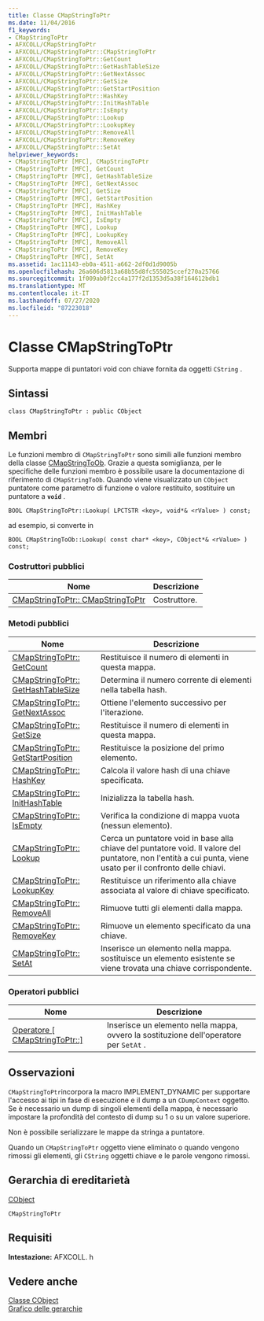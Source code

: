 ```yaml
---
title: Classe CMapStringToPtr
ms.date: 11/04/2016
f1_keywords:
- CMapStringToPtr
- AFXCOLL/CMapStringToPtr
- AFXCOLL/CMapStringToPtr::CMapStringToPtr
- AFXCOLL/CMapStringToPtr::GetCount
- AFXCOLL/CMapStringToPtr::GetHashTableSize
- AFXCOLL/CMapStringToPtr::GetNextAssoc
- AFXCOLL/CMapStringToPtr::GetSize
- AFXCOLL/CMapStringToPtr::GetStartPosition
- AFXCOLL/CMapStringToPtr::HashKey
- AFXCOLL/CMapStringToPtr::InitHashTable
- AFXCOLL/CMapStringToPtr::IsEmpty
- AFXCOLL/CMapStringToPtr::Lookup
- AFXCOLL/CMapStringToPtr::LookupKey
- AFXCOLL/CMapStringToPtr::RemoveAll
- AFXCOLL/CMapStringToPtr::RemoveKey
- AFXCOLL/CMapStringToPtr::SetAt
helpviewer_keywords:
- CMapStringToPtr [MFC], CMapStringToPtr
- CMapStringToPtr [MFC], GetCount
- CMapStringToPtr [MFC], GetHashTableSize
- CMapStringToPtr [MFC], GetNextAssoc
- CMapStringToPtr [MFC], GetSize
- CMapStringToPtr [MFC], GetStartPosition
- CMapStringToPtr [MFC], HashKey
- CMapStringToPtr [MFC], InitHashTable
- CMapStringToPtr [MFC], IsEmpty
- CMapStringToPtr [MFC], Lookup
- CMapStringToPtr [MFC], LookupKey
- CMapStringToPtr [MFC], RemoveAll
- CMapStringToPtr [MFC], RemoveKey
- CMapStringToPtr [MFC], SetAt
ms.assetid: 1ac11143-eb0a-4511-a662-2df0d1d9005b
ms.openlocfilehash: 26a606d5813a68b55d8fc555025ccef270a25766
ms.sourcegitcommit: 1f009ab0f2cc4a177f2d1353d5a38f164612bdb1
ms.translationtype: MT
ms.contentlocale: it-IT
ms.lasthandoff: 07/27/2020
ms.locfileid: "87223018"
---
```

# <a name="cmapstringtoptr-class"></a>Classe CMapStringToPtr

Supporta mappe di puntatori void con chiave fornita da oggetti `CString` .

## <a name="syntax"></a>Sintassi

```
class CMapStringToPtr : public CObject
```

## <a name="members"></a>Membri

Le funzioni membro di `CMapStringToPtr` sono simili alle funzioni membro della classe [CMapStringToOb](../../mfc/reference/cmapstringtoob-class.md). Grazie a questa somiglianza, per le specifiche delle funzioni membro è possibile usare la documentazione di riferimento di `CMapStringToOb`. Quando viene visualizzato un `CObject` puntatore come parametro di funzione o valore restituito, sostituire un puntatore a **`void`** .

`BOOL CMapStringToPtr::Lookup( LPCTSTR <key>, void*& <rValue> ) const;`

ad esempio, si converte in

`BOOL CMapStringToOb::Lookup( const char* <key>, CObject*& <rValue> ) const;`

### <a name="public-constructors"></a>Costruttori pubblici

|Nome|Descrizione|
|----------|-----------------|
|[CMapStringToPtr:: CMapStringToPtr](../../mfc/reference/cmapstringtoob-class.md#cmapstringtoob)|Costruttore.|

### <a name="public-methods"></a>Metodi pubblici

|Nome|Descrizione|
|----------|-----------------|
|[CMapStringToPtr:: GetCount](../../mfc/reference/cmapstringtoob-class.md#getcount)|Restituisce il numero di elementi in questa mappa.|
|[CMapStringToPtr:: GetHashTableSize](../../mfc/reference/cmapstringtoob-class.md#gethashtablesize)|Determina il numero corrente di elementi nella tabella hash.|
|[CMapStringToPtr:: GetNextAssoc](../../mfc/reference/cmapstringtoob-class.md#getnextassoc)|Ottiene l'elemento successivo per l'iterazione.|
|[CMapStringToPtr:: GetSize](../../mfc/reference/cmapstringtoob-class.md#getsize)|Restituisce il numero di elementi in questa mappa.|
|[CMapStringToPtr:: GetStartPosition](../../mfc/reference/cmapstringtoob-class.md#getstartposition)|Restituisce la posizione del primo elemento.|
|[CMapStringToPtr:: HashKey](../../mfc/reference/cmapstringtoob-class.md#hashkey)|Calcola il valore hash di una chiave specificata.|
|[CMapStringToPtr:: InitHashTable](../../mfc/reference/cmapstringtoob-class.md#inithashtable)|Inizializza la tabella hash.|
|[CMapStringToPtr:: IsEmpty](../../mfc/reference/cmapstringtoob-class.md#isempty)|Verifica la condizione di mappa vuota (nessun elemento).|
|[CMapStringToPtr:: Lookup](../../mfc/reference/cmapstringtoob-class.md#lookup)|Cerca un puntatore void in base alla chiave del puntatore void. Il valore del puntatore, non l'entità a cui punta, viene usato per il confronto delle chiavi.|
|[CMapStringToPtr:: LookupKey](../../mfc/reference/cmapstringtoob-class.md#lookupkey)|Restituisce un riferimento alla chiave associata al valore di chiave specificato.|
|[CMapStringToPtr:: RemoveAll](../../mfc/reference/cmapstringtoob-class.md#removeall)|Rimuove tutti gli elementi dalla mappa.|
|[CMapStringToPtr:: RemoveKey](../../mfc/reference/cmapstringtoob-class.md#removekey)|Rimuove un elemento specificato da una chiave.|
|[CMapStringToPtr:: SetAt](../../mfc/reference/cmapstringtoob-class.md#setat)|Inserisce un elemento nella mappa. sostituisce un elemento esistente se viene trovata una chiave corrispondente.|

### <a name="public-operators"></a>Operatori pubblici

|Nome|Descrizione|
|----------|-----------------|
|[Operatore \[ CMapStringToPtr::\]](../../mfc/reference/cmapstringtoob-class.md#operator_at)|Inserisce un elemento nella mappa, ovvero la sostituzione dell'operatore per `SetAt` .|

## <a name="remarks"></a>Osservazioni

`CMapStringToPtr`incorpora la macro IMPLEMENT_DYNAMIC per supportare l'accesso ai tipi in fase di esecuzione e il dump a un `CDumpContext` oggetto. Se è necessario un dump di singoli elementi della mappa, è necessario impostare la profondità del contesto di dump su 1 o su un valore superiore.

Non è possibile serializzare le mappe da stringa a puntatore.

Quando un `CMapStringToPtr` oggetto viene eliminato o quando vengono rimossi gli elementi, gli `CString` oggetti chiave e le parole vengono rimossi.

## <a name="inheritance-hierarchy"></a>Gerarchia di ereditarietà

[CObject](../../mfc/reference/cobject-class.md)

`CMapStringToPtr`

## <a name="requirements"></a>Requisiti

**Intestazione:** AFXCOLL. h

## <a name="see-also"></a>Vedere anche

[Classe CObject](../../mfc/reference/cobject-class.md)<br/>
[Grafico delle gerarchie](../../mfc/hierarchy-chart.md)
